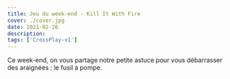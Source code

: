 ```yaml
---
title: Jeu du week-end - Kill It With Fire
cover: ./cover.jpg
date: 2021-02-26
description: 
tags: ['CrossPlay-v1']
---
```

Ce week-end, on vous partage notre petite astuce pour vous débarrasser des araignées : le fusil à pompe.

